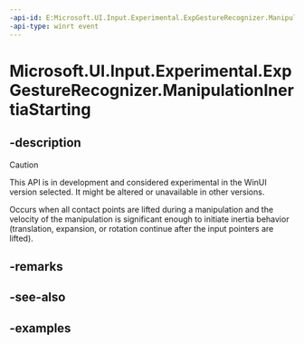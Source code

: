 ```yaml
---
-api-id: E:Microsoft.UI.Input.Experimental.ExpGestureRecognizer.ManipulationInertiaStarting
-api-type: winrt event
---
```


# Microsoft.UI.Input.Experimental.ExpGestureRecognizer.ManipulationInertiaStarting

<!--
public event Windows.Foundation.TypedEventHandler<Microsoft.UI.Input.Experimental.ExpGestureRecognizer,Microsoft.UI.Input.Experimental.ExpManipulationInertiaStartingEventArgs> ManipulationInertiaStarting;
-->

## -description

> [!CAUTION]
> This API is in development and considered experimental in the WinUI version selected. It might be altered or unavailable in other versions.

Occurs when all contact points are lifted during a manipulation and the velocity of the manipulation is significant enough to initiate inertia behavior (translation, expansion, or rotation continue after the input pointers are lifted).

## -remarks

## -see-also

## -examples
